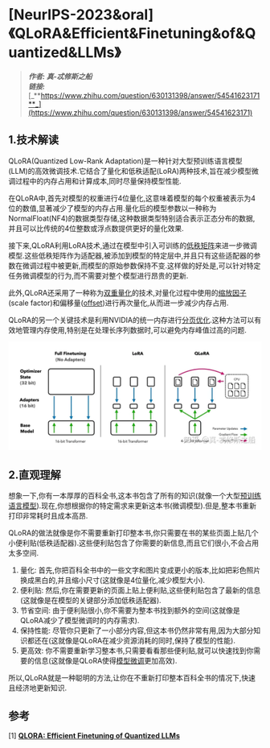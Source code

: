 # [NeurIPS-2023&oral]《QLoRA&Efficient&Finetuning&of&Quantized&LLMs》
> _**作者: 真-忒修斯之船**_  
> _**链接:**_ [_**https://www.zhihu.com/question/630131398/answer/54541623171**_](https://www.zhihu.com/question/630131398/answer/54541623171)

**1.技术解读**
----------

QLoRA(Quantized Low-Rank Adaptation)是一种针对大型预训练语言模型(LLM)的高效微调技术.它结合了量化和低秩适配(LoRA)两种技术,旨在减少模型微调过程中的内存占用和计算成本,同时尽量保持模型性能.

在QLoRA中,首先对模型的权重进行4位量化,这意味着模型的每个权重被表示为4位的数值,显著减少了模型的内存占用.量化后的模型参数以一种称为NormalFloat(NF4)的数据类型存储,这种数据类型特别适合表示正态分布的数据,并且可以比传统的4位整数或浮点数提供更好的量化效果.

接下来,QLoRA利用LoRA技术,通过在模型中引入可训练的[低秩矩阵](https://zhida.zhihu.com/search?content_id=704024498&content_type=Answer&match_order=1&q=%E4%BD%8E%E7%A7%A9%E7%9F%A9%E9%98%B5&zhida_source=entity)来进一步微调模型.这些低秩矩阵作为适配器,被添加到模型的特定层中,并且只有这些适配器的参数在微调过程中被更新,而模型的原始参数保持不变.这样做的好处是,可以针对特定任务微调模型的行为,而不需要对整个模型进行昂贵的更新.

此外,QLoRA还采用了一种称为[双重量化](https://zhida.zhihu.com/search?content_id=704024498&content_type=Answer&match_order=1&q=%E5%8F%8C%E9%87%8D%E9%87%8F%E5%8C%96&zhida_source=entity)的技术,对量化过程中使用的[缩放因子](https://zhida.zhihu.com/search?content_id=704024498&content_type=Answer&match_order=1&q=%E7%BC%A9%E6%94%BE%E5%9B%A0%E5%AD%90&zhida_source=entity)(scale factor)和偏移量([offset](https://zhida.zhihu.com/search?content_id=704024498&content_type=Answer&match_order=1&q=offset&zhida_source=entity))进行再次量化,从而进一步减少内存占用.

QLoRA的另一个关键技术是利用NVIDIA的统一内存进行[分页优化](https://zhida.zhihu.com/search?content_id=704024498&content_type=Answer&match_order=1&q=%E5%88%86%E9%A1%B5%E4%BC%98%E5%8C%96&zhida_source=entity).这种方法可以有效地管理内存使用,特别是在处理长序列数据时,可以避免内存峰值过高的问题.

![]([NeurIPS-2023&oral]《QLoRA&Effi.webp)

**2.直观理解**
----------

想象一下,你有一本厚厚的百科全书,这本书包含了所有的知识(就像一个大型[预训练语言模型](https://zhida.zhihu.com/search?content_id=704024498&content_type=Answer&match_order=2&q=%E9%A2%84%E8%AE%AD%E7%BB%83%E8%AF%AD%E8%A8%80%E6%A8%A1%E5%9E%8B&zhida_source=entity)).现在,你想根据你的特定需求来更新这本书(微调模型).但是,整本书重新打印非常耗时且成本高昂.

QLoRA的做法就像是你不需要重新打印整本书,你只需要在书的某些页面上贴几个小便利贴(低秩适配器).这些便利贴包含了你需要的新信息,而且它们很小,不会占用太多空间.

1.  量化: 首先,你把百科全书中的一些文字和图片变成更小的版本,比如把彩色照片换成黑白的,并且缩小尺寸(这就像是4位量化,减少模型大小).
2.  便利贴: 然后,你在需要更新的页面上贴上便利贴,这些便利贴包含了最新的信息(这就像是在模型的关键部分添加低秩适配器).
3.  节省空间: 由于便利贴很小,你不需要为整本书找到额外的空间(这就像是QLoRA减少了模型微调时的内存需求).
4.  保持性能: 尽管你只更新了一小部分内容,但这本书仍然非常有用,因为大部分知识都还在(这就像是QLoRA在减少资源消耗的同时,保持了模型的性能).
5.  更高效: 你不需要重新学习整本书,只需要看看那些便利贴,就可以快速找到你需要的信息(这就像是QLoRA使得[模型微调](https://zhida.zhihu.com/search?content_id=704024498&content_type=Answer&match_order=3&q=%E6%A8%A1%E5%9E%8B%E5%BE%AE%E8%B0%83&zhida_source=entity)更加高效).

所以,QLoRA就是一种聪明的方法,让你在不重新打印整本百科全书的情况下,快速且经济地更新知识.

**参考**
------

\[1\] [**QLORA: Efficient Finetuning of Quantized LLMs**](https://link.zhihu.com/?target=https%3A//arxiv.org/pdf/2305.14314)